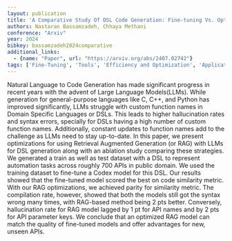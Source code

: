 ```yaml
---
layout: publication
title: 'A Comparative Study Of DSL Code Generation: Fine-tuning Vs. Optimized Retrieval Augmentation'
authors: Nastaran Bassamzadeh, Chhaya Methani
conference: "Arxiv"
year: 2024
bibkey: bassamzadeh2024comparative
additional_links:
  - {name: "Paper", url: "https://arxiv.org/abs/2407.02742"}
tags: ['Fine-Tuning', 'Tools', 'Efficiency and Optimization', 'Applications', 'RAG', 'Training Techniques', 'Pretraining Methods']
---
```

Natural Language to Code Generation has made significant progress in recent
years with the advent of Large Language Models(LLMs). While generation for
general-purpose languages like C, C++, and Python has improved significantly,
LLMs struggle with custom function names in Domain Specific Languages or DSLs.
This leads to higher hallucination rates and syntax errors, specially for DSLs
having a high number of custom function names. Additionally, constant updates
to function names add to the challenge as LLMs need to stay up-to-date. In this
paper, we present optimizations for using Retrieval Augmented Generation (or
RAG) with LLMs for DSL generation along with an ablation study comparing these
strategies. We generated a train as well as test dataset with a DSL to
represent automation tasks across roughly 700 APIs in public domain. We used
the training dataset to fine-tune a Codex model for this DSL. Our results
showed that the fine-tuned model scored the best on code similarity metric.
With our RAG optimizations, we achieved parity for similarity metric. The
compilation rate, however, showed that both the models still got the syntax
wrong many times, with RAG-based method being 2 pts better. Conversely,
hallucination rate for RAG model lagged by 1 pt for API names and by 2 pts for
API parameter keys. We conclude that an optimized RAG model can match the
quality of fine-tuned models and offer advantages for new, unseen APIs.
